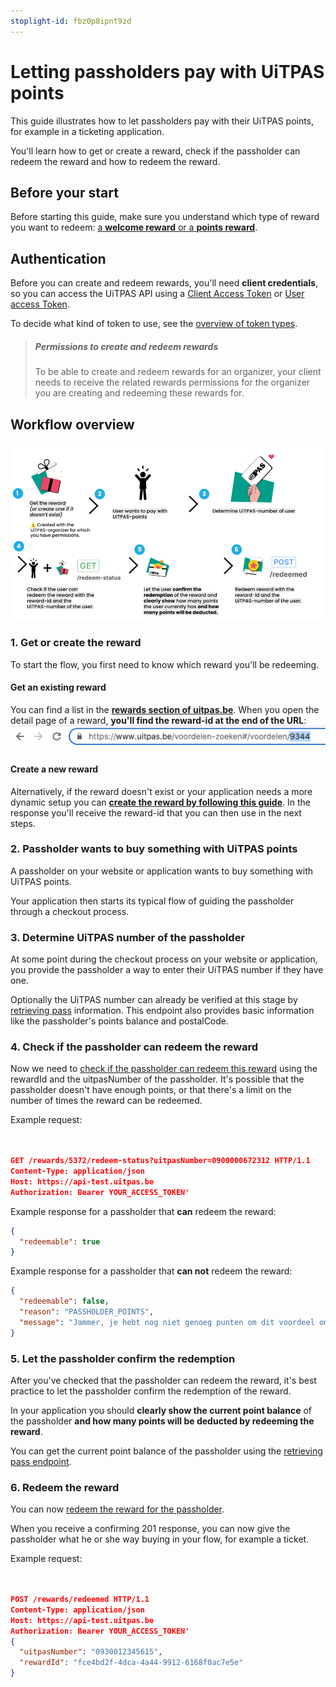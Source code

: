 ```yaml
---
stoplight-id: fbz0p8ipnt9zd
---
```


# Letting passholders pay with UiTPAS points

This guide illustrates how to let passholders pay with their UiTPAS points, for example in a ticketing application.

You'll learn how to get or create a reward, check if the passholder can redeem the reward and how to redeem the reward.

## Before your start

Before starting this guide, make sure you understand which type of reward you want to redeem: [a **welcome reward** or a **points reward**](terminology.md#rewards).

## Authentication

Before you can create and redeem rewards, you'll need **client credentials**, so you can access the UiTPAS API using a [Client Access Token](https://publiq.stoplight.io/docs/authentication/docs/client-access-token.md) or [User access Token](https://publiq.stoplight.io/docs/authentication/docs/user-access-token.md).

To decide what kind of token to use, see the [overview of token types](https://publiq.stoplight.io/docs/authentication/docs/methods.md).

> ##### Permissions to create and redeem rewards
>
> To be able to create and redeem rewards for an organizer, your client needs to receive the related rewards permissions for the organizer you are creating and redeeming these rewards for.

## Workflow overview

<!-- focus: false -->
![](../assets/images/steps-pay-with-points.png)

### 1. Get or create the reward

To start the flow, you first need to know which reward you'll be redeeming.

#### Get an existing reward

You can find a list in the [**rewards section of uitpas.be**](https://www.uitpas.be/voordelen-zoeken#/voordelen). When you open the detail page of a reward, **you'll find the reward-id at the end of the URL**:
![](../assets/images/finding-rewards-id.png)

#### Create a new reward

Alternatively, if the reward doesn't exist or your application needs a more dynamic setup you can **[create the reward by following this guide](creating-rewards.md)**.
In the response you'll receive the reward-id that you can then use in the next steps.

### 2. Passholder wants to buy something with UiTPAS points

A passholder on your website or application wants to buy something with UiTPAS points.

Your application then starts its typical flow of guiding the passholder through a checkout process.

### 3. Determine UiTPAS number of the passholder

At some point during the checkout process on your website or application, you provide the passholder a way to enter their UiTPAS number if they have one.

Optionally the UiTPAS number can already be verified at this stage by [retrieving pass](/reference/uitpas.json/paths/~1passes~1{uitpasNumber}) information. This endpoint also provides basic information like the passholder's points balance and postalCode.

### 4. Check if the passholder can redeem the reward

Now we need to [check if the passholder can redeem this reward](/reference/uitpas.json/paths/~1rewards~1{rewardId}~1redeem-status) using the rewardId and the uitpasNumber of the passholder.
It's possible that the passholder doesn't have enough points, or that there's a limit on the number of times the reward can be redeemed.

Example request:

```json


GET /rewards/5372/redeem-status?uitpasNumber=0900000672312 HTTP/1.1
Content-Type: application/json
Host: https://api-test.uitpas.be
Authorization: Bearer YOUR_ACCESS_TOKEN'

```
Example response for a passholder that **can** redeem the reward:

```json
{
  "redeemable": true
}
```


Example response for a passholder that **can not** redeem the reward:

```json
{
  "redeemable": false,
  "reason": "PASSHOLDER_POINTS",
  "message": "Jammer, je hebt nog niet genoeg punten om dit voordeel om te ruilen."
}
```


### 5. Let the passholder confirm the redemption

After you've checked that the passholder can redeem the reward, it's best practice to let the passholder confirm the redemption of the reward. 

In your application you should **clearly show the current point balance** of the passholder **and how many points will be deducted by redeeming the reward**.

You can get the current point balance of the passholder using the [retrieving pass endpoint](/reference/uitpas.json/paths/~1passes~1{uitpasNumber}).

### 6. Redeem the reward

You can now [redeem the reward for the passholder](/reference/uitpas.json/paths/~1rewards~1redeemed).

When you receive a confirming 201 response, you can now give the passholder what he or she way buying in your flow, for example a ticket.

Example request:

```json


POST /rewards/redeemed HTTP/1.1
Content-Type: application/json
Host: https://api-test.uitpas.be
Authorization: Bearer YOUR_ACCESS_TOKEN'
{
  "uitpasNumber": "0930012345615",
  "rewardId": "fce4bd2f-4dca-4a44-9912-6168f0ac7e5e"
}

```







